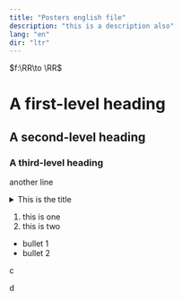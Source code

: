 ```yaml
---
title: "Posters english file"
description: "this is a description also"
lang: "en"
dir: "ltr"
---
```


$\newcommand{\RR}{\mathbb{R}}$
$f:\RR\to \RR$

# A first-level heading
## A second-level heading
### A third-level heading
another line

<details>
<summary> This is the title</summary>

 1. this is one
 2. this is two

- bullet 1
- bullet 2
</details>

 1. this is one
 2. this is two

- bullet 1
- bullet 2

c

<script src="mySketch.js" type="text/javascript"></script><script src="https://cdn.jsdelivr.net/npm/p5@1.7.0/lib/p5.js" type="text/javascript"></script>

d

